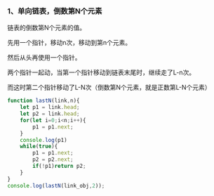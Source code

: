 ### 1、单向链表，倒数第N个元素

链表的倒数第N个元素的值。

先用一个指针，移动n次，移动到第n个元素。

然后从头再使用一个指针。

两个指针一起动，当第一个指针移动到链表末尾时，继续走了L-n次。

而这时第二个指针移动了L-N次（倒数第N个元素，就是正数第L-N个元素）

```javascript
function lastN(link,n){
    let p1 = link.head;
    let p2 = link.head;
    for(let i=0;i<n;i++){
        p1 = p1.next;
    }
    console.log(p1)
    while(true){
        p1 = p1.next;
        p2 = p2.next;
        if(!p1)return p2;
    }
}
console.log(lastN(link_obj,2));
```

